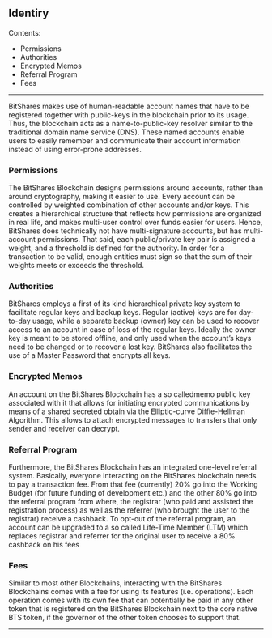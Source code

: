 ## Identiry

Contents:
- Permissions
- Authorities
- Encrypted Memos
- Referral Program
- Fees

***

BitShares makes use of human-readable account names that have to be registered together with public-keys in the blockchain prior to its usage. Thus, the blockchain acts as a name-to-public-key resolver similar to the traditional domain name service (DNS). These named accounts enable users to easily remember and communicate their account information instead of using error-prone ​addresses.

### Permissions

The BitShares Blockchain designs permissions around accounts, rather than around cryptography, making it easier to use. Every account can be controlled by weighted combination of other accounts and/or keys. This creates a hierarchical structure that reflects how permissions are organized in real life, and makes multi-user control over funds easier for users. Hence, BitShares does technically not have multi-signature accounts, but has multi-account permissions. That said, each public/private key pair is assigned a weight, and a threshold is defined for the authority. In order for a transaction to be valid, enough entities must sign so that the sum of their weights meets or exceeds the threshold.

### Authorities

BitShares employs a first of its kind hierarchical private key system to facilitate regular keys and backup keys. Regular (​active) keys are for day-to-day usage, while a separate backup (​owner) key can be used to recover access to an account in case of loss of the regular keys. Ideally the owner key is meant to be stored offline, and only used when the account’s keys need to be changed or to recover a lost key. BitShares also facilitates the use of a Master Password that encrypts all keys.

### Encrypted Memos

An account on the BitShares Blockchain has a so called​memo public key associated with it that allows for initiating encrypted communications by means of a shared secreted obtain via the Elliptic-curve Diffie-Hellman Algorithm. This allows to attach encrypted messages to transfers that only sender and receiver can decrypt.

### Referral Program

Furthermore, the BitShares Blockchain has an integrated one-level referral system. Basically, everyone interacting on the BitShares blockchain needs to pay a transaction fee. From that fee (currently) 20% go into the Working Budget (for future funding of development etc.) and the other 80% go into the referral program from where, the registrar (who paid and assisted the registration process) as well as the referrer (who brought the user to the registrar) receive a cashback. To opt-out of the referral program, an account can be upgraded to a so called Life-Time Member (LTM) which replaces registrar and referrer for the original user to receive a 80% cashback on his fees
### Fees

Similar to most other Blockchains, interacting with the BitShares Blockchains comes with a fee for using its features (i.e. operations). Each operation comes with its own fee that can potentially be paid in any other token that is registered on the BitShares Blockchain next to the core native BTS token, if the governor of the other token chooses to support that.

***
